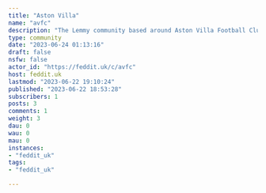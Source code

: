 ```yaml
---
title: "Aston Villa" 
name: "avfc"
description: "The Lemmy community based around Aston Villa Football Club."
type: community
date: "2023-06-24 01:13:16"
draft: false
nsfw: false
actor_id: "https://feddit.uk/c/avfc"
host: feddit.uk
lastmod: "2023-06-22 19:10:24"
published: "2023-06-22 18:53:28"
subscribers: 1
posts: 3
comments: 1
weight: 3
dau: 0
wau: 0
mau: 0
instances:
- "feddit_uk"
tags: 
- "feddit_uk"

---
```

